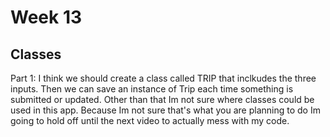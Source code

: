 # Week 13
## Classes

Part 1: 
I think we should create a class called TRIP that inclkudes the three inputs. Then we can save an instance of Trip each time something is submitted or updated. 
Other than that Im not sure where classes could be used in this app. Because Im not sure that's what you are planning to do Im going to hold off until the next video to actually mess with my code.




